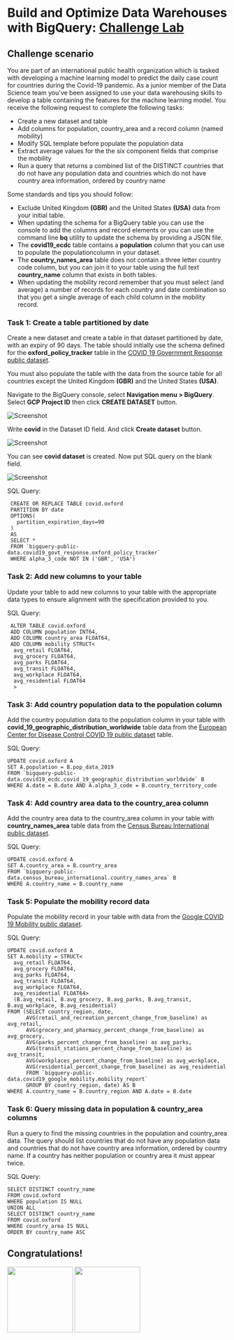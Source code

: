 # Build and Optimize Data Warehouses with BigQuery: [Challenge Lab](https://www.qwiklabs.com/focuses/14341?parent=catalog)

## Challenge scenario
You are part of an international public health organization which is tasked with developing a machine learning model to predict the daily case count for countries during the Covid-19 pandemic. As a junior member of the Data Science team you've been assigned to use your data warehousing skills to develop a table containing the features for the machine learning model. You receive the following request to complete the following tasks:

- Create a new dataset and table
- Add columns for population, country_area and a record column (named mobility) 
- Modify SQL template before populate the population data 
- Extract average values for the the six component fields that comprise the mobility 
- Run a query that returns a combined list of the DISTINCT countries that do not have any population data and countries which do not have country area information, ordered by country name

Some standards and tips you should follow:
- Exclude United Kingdom **(GBR)** and the United States **(USA)** data from your initial table.
- When updating the schema for a BigQuery table you can use the console to add the columns and record elements or you can use the command line **bq** utility to update the schema by providing a JSON file.
- The **covid19_ecdc** table contains a **population** column that you can use to populate the populationcolumn in your dataset.
- The **country_names_area** table does not contain a three letter country code column, but you can join it to your table using the full text **country_name** column that exists in both tables.
- When updating the mobility record remember that you must select (and average) a number of records for each country and date combination so that you get a single average of each child column in the mobility record.

### Task 1: Create a table partitioned by date
Create a new dataset and create a table in that dataset partitioned by date, with an expiry of 90 days. The table should initially use the schema defined for the **oxford_policy_tracker** table in the [COVID 19 Government Response public dataset](https://console.cloud.google.com/bigquery?p=bigquery-public-data&d=covid19_govt_response&page=dataset).

You must also populate the table with the data from the source table for all countries except the United Kingdom **(GBR)** and the United States **(USA)**.

Navigate to the BigQuery console, select **Navigation menu > BigQuery**. Select **GCP Project ID** then click **CREATE DATASET** button.

![Screenshot](https://github.com/kkkkk317/qwiklabs-challenge-lab-gcp/blob/main/img/Build-and-Optimize-BigQuery-1.png)

Write **covid** in the Dataset ID field. And click **Create dataset** button.

![Screenshot](https://github.com/kkkkk317/qwiklabs-challenge-lab-gcp/blob/main/img/Build-and-Optimize-BigQuery-2.png)

You can see **covid dataset** is created. Now put SQL query on the blank field.

![Screenshot](https://github.com/kkkkk317/qwiklabs-challenge-lab-gcp/blob/main/img/Build-and-Optimize-BigQuery-3.png)

SQL Query:
```
 CREATE OR REPLACE TABLE covid.oxford
 PARTITION BY date
 OPTIONS(
   partition_expiration_days=90
 )
 AS
 SELECT *
 FROM `bigquery-public-data.covid19_govt_response.oxford_policy_tracker`
 WHERE alpha_3_code NOT IN ('GBR', 'USA')
```

### Task 2: Add new columns to your table
Update your table to add new columns to your table with the appropriate data types to ensure alignment with the specification provided to you.

SQL Query:
```
 ALTER TABLE covid.oxford
 ADD COLUMN population INT64,
 ADD COLUMN country_area FLOAT64,
 ADD COLUMN mobility STRUCT<
  avg_retail FLOAT64,
  avg_grocery FLOAT64,
  avg_parks FLOAT64,
  avg_transit FLOAT64,
  avg_workplace FLOAT64,
  avg_residential FLOAT64
  >
```

### Task 3: Add country population data to the population column
Add the country population data to the population column in your table with **covid_19_geographic_distribution_worldwide** table data from the [European Center for Disease Control COVID 19 public dataset](https://console.cloud.google.com/bigquery?p=bigquery-public-data&d=covid19_ecdc&page=dataset) table.

SQL Query:
```
UPDATE covid.oxford A
SET A.population = B.pop_data_2019
FROM `bigquery-public-data.covid19_ecdc.covid_19_geographic_distribution_worldwide` B
WHERE A.date = B.date AND A.alpha_3_code = B.country_territory_code
```

### Task 4: Add country area data to the country_area column
Add the country area data to the country_area column in your table with **country_names_area** table data from the [Census Bureau International public dataset](https://console.cloud.google.com/bigquery?p=bigquery-public-data&d=census_bureau_international&page=dataset).

SQL Query:
```
UPDATE covid.oxford A
SET A.country_area = B.country_area
FROM `bigquery-public-data.census_bureau_international.country_names_area` B
WHERE A.country_name = B.country_name
```

### Task 5: Populate the mobility record data
Populate the mobility record in your table with data from the [Google COVID 19 Mobility public dataset](https://console.cloud.google.com/bigquery?p=bigquery-public-data&d=covid19_govt_response&page=dataset).

SQL Query:
```
UPDATE covid.oxford A
SET A.mobility = STRUCT<
  avg_retail FLOAT64,
  avg_grocery FLOAT64,
  avg_parks FLOAT64,
  avg_transit FLOAT64,
  avg_workplace FLOAT64,
  avg_residential FLOAT64>
  (B.avg_retail, B.avg_grocery, B.avg_parks, B.avg_transit, B.avg_workplace, B.avg_residential)
FROM (SELECT country_region, date, 
      AVG(retail_and_recreation_percent_change_from_baseline) as avg_retail,
      AVG(grocery_and_pharmacy_percent_change_from_baseline) as avg_grocery,
      AVG(parks_percent_change_from_baseline) as avg_parks,
      AVG(transit_stations_percent_change_from_baseline) as avg_transit,
      AVG(workplaces_percent_change_from_baseline) as avg_workplace,
      AVG(residential_percent_change_from_baseline) as avg_residential
      FROM `bigquery-public-data.covid19_google_mobility.mobility_report`
      GROUP BY country_region, date) AS B
WHERE A.country_name = B.country_region AND A.date = B.date
```

### Task 6: Query missing data in population & country_area columns
Run a query to find the missing countries in the population and country_area data. The query should list countries that do not have any population data and countries that do not have country area information, ordered by country name. If a country has neither population or country area it must appear twice.

SQL Query:
```
SELECT DISTINCT country_name
FROM covid.oxford
WHERE population IS NULL
UNION ALL
SELECT DISTINCT country_name
FROM covid.oxford
WHERE country_area IS NULL
ORDER BY country_name ASC
```


## Congratulations!
<img src="https://github.com/kkkkk317/qwiklabs-challenge-lab-gcp/blob/main/img/BigQuery-for-Data-Warehousing.png" height="150" /> <img src="https://github.com/kkkkk317/qwiklabs-challenge-lab-gcp/blob/main/img/Build-and-Optimize-Data-Warehouses-with-BigQuery.png" height="150" />
